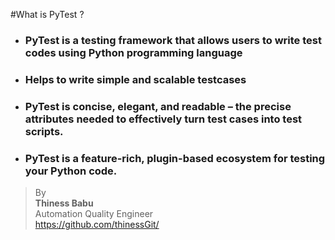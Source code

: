 #What is PyTest ?

* ### PyTest is a testing framework that allows users to write test codes using Python programming language
* ### Helps to write simple and scalable testcases
* ### PyTest is concise, elegant, and readable – the precise attributes needed to effectively turn test cases into test scripts.
* ### PyTest is a feature-rich, plugin-based ecosystem for testing your Python code.


>By<br/>
**Thiness Babu**<br/>
Automation Quality Engineer<br/>
https://github.com/thinessGit/ <br/>
